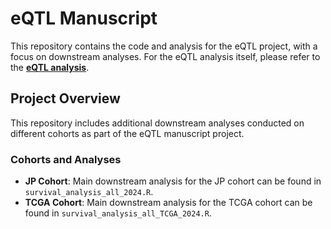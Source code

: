 # eQTL Manuscript

This repository contains the code and analysis for the eQTL project, with a focus on downstream analyses. For the eQTL analysis itself, please refer to the **[eQTL analysis](https://github.com/xiyasong/Degree_project)**.

## Project Overview

This repository includes additional downstream analyses conducted on different cohorts as part of the eQTL manuscript project. 

### Cohorts and Analyses

- **JP Cohort**: Main downstream analysis for the JP cohort can be found in `survival_analysis_all_2024.R`.
- **TCGA Cohort**: Main downstream analysis for the TCGA cohort can be found in `survival_analysis_all_TCGA_2024.R`.


